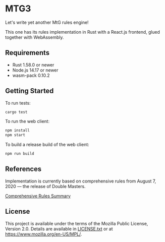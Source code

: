 # MTG3

Let's write yet another MtG rules engine!

This one has its rules implementation in Rust with a React.js frontend, glued together with WebAssembly.

## Requirements

- Rust 1.58.0 or newer
- Node.js 14.17 or newer
- wasm-pack 0.10.2

## Getting Started

To run tests:

```bash
cargo test
```

To run the web client:

```bash
npm install
npm start
```

To build a release build of the web client:

```bash
npm run build
```

## References

Implementation is currently based on comprehensive rules from August 7, 2020 — the release of Double Masters.

[Comprehensive Rules Summary](https://mtg.gamepedia.com/Comprehensive_Rules)

## License

This project is available under the terms of the Mozilla Public License, Version 2.0. Details are available in [LICENSE.txt](LICENSE.txt) or at <https://www.mozilla.org/en-US/MPL/>.
